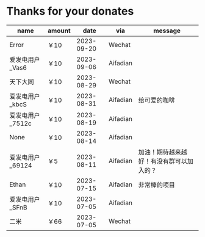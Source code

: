 # Thanks for your donates

| name | amount | date | via | message |
|---|---|---|---|---|
|Error|￥10|2023-09-20|Wechat||
|爱发电用户_Vas6|￥10|2023-09-06|Aifadian||
|天下大同|￥10|2023-08-29|Wechat||
|爱发电用户_kbcS|￥10|2023-08-31|Aifadian|给可爱的咖啡|
|爱发电用户_7512c|￥10|2023-08-19|Aifadian||
|None|￥10|2023-08-14|Aifadian||
|爱发电用户_69124|￥5|2023-08-11|Aifadian|加油！期待越来越好！有没有群可以加入的？|
|Ethan|￥10|2023-07-15|Aifadian|非常棒的项目|
|爱发电用户_SFnB|￥10|2023-07-05|Aifadian||
|二米|￥66|2023-07-05|Wechat||

